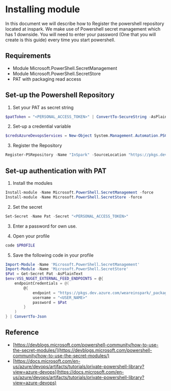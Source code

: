 # Installing module
In this document we will describe how to Register the powershell repository located at inspark.
We make use of Powershell secret management which has 1 downside. You will need to enter your password (One that you will create is this guide) every time you start powershell.

## Requirements

- Module Microsoft.PowerShell.SecretManagement
- Module Microsoft.PowerShell.SecretStore
- PAT with packaging read access

## Set-up the Powershell Repository
1. Set your PAT as secret string
```powershell
$patToken = "<PERSONAL_ACCESS_TOKEN>" | ConvertTo-SecureString -AsPlainText -Force
```

2. Set-up a credential variable
```powershell
$credsAzureDevopsServices = New-Object System.Management.Automation.PSCredential("<USER_NAME>", $patToken)
```

3. Register the Repository
```powershell
Register-PSRepository -Name "InSpark" -SourceLocation "https://pkgs.dev.azure.com/weareinspark/_packaging/PowerShell/nuget/v2" -PublishLocation "https://pkgs.dev.azure.com/weareinspark/_packaging/PowerShell/nuget/v2" -InstallationPolicy Trusted -Credential $credsAzureDevopsServices
```

## Set-up authentication with PAT
1. Install the modules
```powershell
Install-module -Name Microsoft.PowerShell.SecretManagement -force
Install-module -Name Microsoft.PowerShell.SecretStore -force
```

2. Set the secret
```powershell
Set-Secret -Name Pat -Secret "<PERSONAL_ACCESS_TOKEN>"
```

3. Enter a password for own use.

4. Open your profile

```powershell
code $PROFILE
```

5. Save the following code in your profile
```powershell
Import-Module -Name 'Microsoft.PowerShell.SecretManagement'
Import-Module -Name 'Microsoft.PowerShell.SecretStore'
$Pat = Get-Secret Pat -AsPlainText
$env:VSS_NUGET_EXTERNAL_FEED_ENDPOINTS = @{
    endpointCredentials = @( 
        @{
            endpoint = "https://pkgs.dev.azure.com/weareinspark/_packaging/dylantest/nuget/v2"
            username = "<USER_NAME>"
            password = $Pat
        }
    )
} | ConvertTo-Json
```

## Reference
- [https://devblogs.microsoft.com/powershell-community/how-to-use-the-secret-modules/](https://devblogs.microsoft.com/powershell-community/how-to-use-the-secret-modules/)
- [https://docs.microsoft.com/en-us/azure/devops/artifacts/tutorials/private-powershell-library?view=azure-devops](https://docs.microsoft.com/en-us/azure/devops/artifacts/tutorials/private-powershell-library?view=azure-devops)
